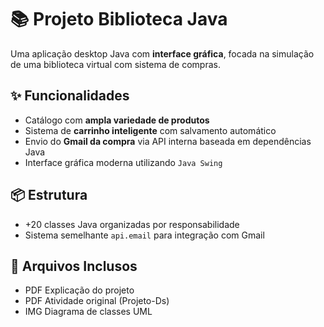 <!DOCTYPE html>
<html lang="pt-BR">
<head>
  <meta charset="UTF-8" />
  <meta name="viewport" content="width=device-width, initial-scale=1.0"/>
 

   
</head>
<body>

  <h1>📚 Projeto Biblioteca Java</h1>
  <p>Uma aplicação desktop Java com <strong>interface gráfica</strong>, focada na simulação de uma biblioteca virtual com sistema de compras.</p>

  <div class="section">
    <h2>✨ Funcionalidades</h2>
    <ul>
      <li>Catálogo com <strong>ampla variedade de produtos</strong></li>
      <li>Sistema de <strong>carrinho inteligente</strong> com salvamento automático</li>
      <li>Envio do <strong>Gmail da compra</strong> via API interna baseada em dependências Java</li>
      <li>Interface gráfica moderna utilizando <code>Java Swing</code></li>
    </ul>
  </div>

  <div class="section">
    <h2>📦 Estrutura</h2>
    <ul>
      <li>+20 classes Java organizadas por responsabilidade</li>
      <li>Sistema semelhante <code>api.email</code> para integração com Gmail</li>
    </ul>
  </div>

  <div class="section">
    <h2>📁 Arquivos Inclusos</h2>
    <ul>
      <li><span class="badge">PDF</span> Explicação do projeto</li>
      <li><span class="badge">PDF</span> Atividade original (Projeto-Ds)</li>
      <li><span class="badge">IMG</span> Diagrama de classes UML</li>
    </ul>
  </div>

 

  

</body>
</html>
